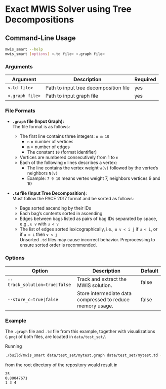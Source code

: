 # Exact MWIS Solver using Tree Decompositions

## Command-Line Usage

```bash
mwis_smart --help
mwis_smart [options] <.td file> <.graph file>
```

### Arguments

| Argument                  | Description                                               | Required |
|---------------------------|-----------------------------------------------------------|----------|
| `<.td file>`              | Path to input tree decomposition file                     |   yes    |
| `<.graph file>`           | Path to input graph file                                  |   yes    |

### File Formats


- **`.graph` file (Input Graph):**  
  The file format is as follows:  
  - The first line contains three integers: `n m 10`  
    - `n` = number of vertices  
    - `m` = number of edges  
    - The constant `10` (format identifier)  
  - Vertices are numbered consecutively from 1 to `n`
  - Each of the following `n` lines describes a vertex:  
    - The line contains the vertex weight `w(v)` followed by the vertex’s neighbors `N(v)`  
    - Example: `7 9 10` means vertex weight 7, neighbors vertices 9 and 10  

- **`.td` file (Input Tree Decomposition):**  
  Must follow the PACE 2017 format and be sorted as follows:  
  - Bags sorted ascending by their IDs  
  - Each bag’s contents sorted in ascending  
  - Edges between bags listed as pairs of bag IDs separated by space, e.g., `u v` with `u < v`  
  - The list of edges sorted lexicographically, i.e., `u v < i j` if `u < i`, or if `u = i` then `v < j`  
  Unsorted `.td` files may cause incorrect behavior. Preprocessing to ensure sorted order is recommended.


### Options

| Option                      | Description                                                                                 | Default |
|-----------------------------|---------------------------------------------------------------------------------------------|---------|
| `--track_solution=true\|false` | Track and extract the MWIS solution.                                                     | false   |
| `--store_c=true\|false`        | Store intermediate data compressed to reduce memory usage.                               | false   |

### Example

The `.graph` file and `.td` file from this example, together with visualizations (`.png`) of both files, are located in `data/test_set/`.

Running

```bash
./build/mwis_smart data/test_set/mytest.graph data/test_set/mytest.td --track_solution=true
```
from the root directory of the repository would result in

```
25
0.00047671
1 3 4 
```